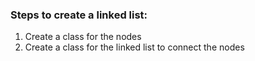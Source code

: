 ### Steps to create a linked list:

1. Create a class for the nodes
2. Create a class for the linked list to connect the nodes
